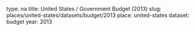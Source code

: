 type: na
title: United States / Government Budget (2013)
slug: places/united-states/datasets/budget/2013
place: united-states
dataset: budget
year: 2013
